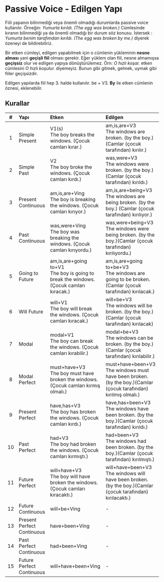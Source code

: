 # Passive Voice - Edilgen Yapı

Fiili yapanın bilinmediği veya önemli olmadığı durumlarda passive voice kullanılır.
Örneğin: *Yumurta kırıldı. (The egg was broken.)* Cümlesinde kıranın bilinmediği ya da önemli olmadığı bir durum söz konusu. İstersek : *Yumurta benim tarafımdan kırıldı. (The egg was broken by me.)* diyerek özeneyi de bildirebiliriz. 

Bir etken cümleyi, edilgen yapabilmek için o cümlenin yükleminin **nesne alması** yani **geçişli fiil** olması gerekir. Eğer yüklem olan fiil, nesne almamışsa **geçişsiz** olur ve edilgen yapıya dönüştürülemez. Örn: *O hızlı koşar.* etken cümlesini *O hızlı koşulur.* diyemeyiz. Bunun gibi gitmek, gelmek, uymak gibi fiiler geçişsizdir.

Edilgen yapılarda fiil hep 3. halde kullanılır. be + V3. **By** ile etken cümlenin öznesi, eklenebilir.

## Kurallar

|#|Yapı|Etken|Edilgen|  
|:--:|:---|:---|:---|  
|1|Simple Present|V1(s)<br> The boy breaks the windows. (Çocuk camları kırar.)|am,is,are+V3 <br> The windows are broken. (by the boy.)  (Camlar (çocuk tarafından) kırılır.)|
|2|Simple Past|V2<br> The boy broke the windows. (Çocuk camları kırdı.)|was,were+V3 <br> The windows were broken. (by the boy.)(Camlar (çocuk tarafından) kırıldı.)|
|3|Present Continuous|am,is,are+Ving <br> The boy is breaking the windows. (Çocuk camları kırıyor.) |am,is,are+being+V3 <br> The windows are being broken. (by the boy.) (Camlar (çocuk tarafından) kırılıyor.)|
|4|Past Continuous|was,were+Ving <br> The boy was breaking the windows. (Çocuk camları kırıyordu.) |was,were+being+V3 <br> The windows were being broken. (by the boy.)(Camlar (çocuk tarafından) kırılıyordu.) | 
|5|Going to Future|am,is,are+going to+V1 <br> The boy is going to break the windows. (Çocuk camları kıracak.) |am,is,are+going to+be+V3 <br> The windows are going to be broken.(Camlar (çocuk tarafından) kırılacak.) |
|6|Will Future|will+V1 <br> The boy will break the windows. (Çocuk camları kıracak.) |will+be+V3 <br> The windows will be broken. (by the boy.) (Camlar (çocuk tarafından) kırılacak) |
|7|Modal|modal+V1 <br> The boy can break the windows. (Çocuk camları kırabilir.)|modal+be+V3 <br> The windows can be broken. (by the boy.)(Camlar (çocuk tarafından) kırılabilir.)|
|8|Modal Perfect|must+have+V3 <br> The boy must have broken the windows. (Çocuk camları kırmış olmalı.)|must+have+been+V3 <br> The windows must have been broken. (by the boy.)(Camlar (çocuk tarafından) kırılmış olmalı.)|
|9|Present Perfect|have,has+V3 <br> The boy has broken the windows. (Çocuk camları kırdı.)|have,has+been+V3 The windows have been broken. (by the boy.)(Camlar (çocuk tarafından) kırıldı.)|
|10|Past Perfect|had+V3 <br> The boy had broken the windows. (Çocuk camları kırmıştı.) |had+been+V3 <br> The windows had been broken. (by the boy.)(Camlar (çocuk tarafından) kırılmıştı.)|
|11|Future Perfect|will+have+V3 <br> The boy will have broken the windows. (Çocuk camları kıracaktı.)|will+have+been+V3 <br> The windows will have been broken. (by the boy.)(Camlar (çocuk tarafından) kırılacaktı.)|
|12|Future Continuous|will+be+Ving|-|
|13|Present Perfect Continuous|have+been+Ving|-|
|14|Past Perfect Continuous|had+been+Ving|-|
|15|Future Perfect Continuous|will+have+been+Ving|-|

